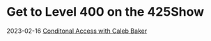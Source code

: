 # Get to Level 400 on the 425Show

2023-02-16 [Conditonal Access with Caleb Baker](20230216-Conditional-Access/)
